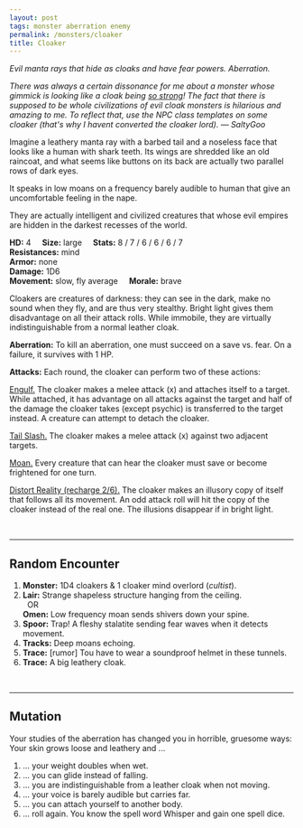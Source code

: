 ```yaml
---
layout: post
tags: monster aberration enemy
permalink: /monsters/cloaker
title: Cloaker
---
```


*Evil manta rays that hide as cloaks and have fear powers. Aberration.*

<span class="alchemy"> *There was always a certain dissonance for me about a monster whose gimmick is looking like a cloak being [so strong](http://adnd.geoshitties.installgentoo.com/mm/cloaker.html)! The fact that there is supposed to be whole civilizations of evil cloak monsters is hilarious and amazing to me. To reflect that, use the NPC class templates on some cloaker (that's why I havent converted the cloaker lord). — SaltyGoo* </span>

Imagine a leathery manta ray with a barbed tail and a noseless face that looks like a human with shark teeth. Its wings are shredded like an old raincoat, and what seems like buttons on its back are actually two parallel rows of dark eyes.

It speaks in low moans on a frequency barely audible to human that give an uncomfortable feeling in the nape.

They are actually intelligent and civilized creatures that whose evil empires are hidden in the darkest recesses of the world.

**HD:** 4  &nbsp; &nbsp;  **Size:** large &nbsp; &nbsp; **Stats:** 8 / 7 / 6 / 6 / 6 / 7 <br>
**Resistances:** mind <br>
**Armor:** none <br>
**Damage:** 1D6 <br>
**Movement:** slow, fly average &nbsp; &nbsp; **Morale:** brave <br>

Cloakers are creatures of darkness: they can see in the dark, make no sound when they fly, and are thus very stealthy. Bright light gives them disadvantage on all their attack rolls. While immobile, they are virtually indistinguishable from a normal leather cloak.

**Aberration:** To kill an aberration, one must succeed on a save vs. fear. On a failure, it survives with 1 HP.

**Attacks:**  Each round, the cloaker can perform two of these actions:

<ins>Engulf.</ins> The cloaker makes a melee attack (x) and attaches itself to a target. While attached, it has advantage on all attacks against the target and half of the damage the cloaker takes (except psychic) is transferred to the target instead. A creature can attempt to detach the cloaker.

<ins>Tail Slash.</ins> The cloaker makes a melee attack (x) against two adjacent targets.

<ins>Moan.</ins> Every creature that can hear the cloaker must save or become frightened for one turn.

<ins>Distort Reality (recharge 2/6).</ins> The cloaker makes an illusory copy of itself that follows all its movement. An odd attack roll will hit the copy of the cloaker instead of the real one. The illusions disappear if in bright light.

<br>

---

## Random Encounter

1. **Monster:** 1D4 cloakers & 1 cloaker mind overlord (*cultist*).
1. **Lair:** Strange shapeless structure hanging from the ceiling. <br>	&nbsp; OR <br>	**Omen:** Low frequency moan sends shivers down your spine.
1. **Spoor:** Trap! A fleshy stalatite sending fear waves when it detects movement.
1. **Tracks:** Deep moans echoing.
1. **Trace:** [rumor] Tou have to wear a soundproof helmet in these tunnels.
1. **Trace:** A big leathery cloak.

<br>

---

## Mutation

Your studies of the aberration has changed you in horrible, gruesome ways: Your skin grows loose and leathery and ...

1. ... your weight doubles when wet.
1. ... you can glide instead of falling.
1. ... you are indistinguishable from a leather cloak when not moving. 
1. ... your voice is barely audible but carries far.
1. ... you can attach yourself to another body.
1. ... roll again. You know the spell word Whisper and gain one spell dice.
